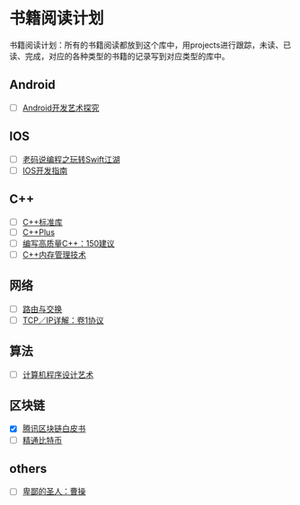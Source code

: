 # 书籍阅读计划
书籍阅读计划：所有的书籍阅读都放到这个库中，用projects进行跟踪，未读、已读、完成，对应的各种类型的书籍的记录写到对应类型的库中。

## Android
- [ ] [Android开发艺术探究](https://github.com/qmsggg/qmsggg_book_sche/issues/1)

## IOS
- [ ] [老码说编程之玩转Swift江湖](https://github.com/qmsggg/qmsggg_book_sche/issues/3)
- [ ] [IOS开发指南](https://github.com/qmsggg/qmsggg_book_sche/issues/7)

## C++
- [ ] [C++标准库](https://github.com/qmsggg/qmsggg_book_sche/issues/4)
- [ ] [C++Plus](https://github.com/qmsggg/qmsggg_book_sche/issues/5)
- [ ] [编写高质量C++：150建议](#)
- [ ] [C++内存管理技术](#)

## 网络
- [ ] [路由与交换](https://github.com/qmsggg/qmsggg_book_sche/issues/2)
- [ ] [TCP／IP详解：卷1协议](https://github.com/qmsggg/qmsggg_book_sche/issues/8)

## 算法
- [ ] [计算机程序设计艺术](https://github.com/qmsggg/qmsggg_book_sche/issues/7)

## 区块链
- [x] [腾讯区块链白皮书]()
- [ ] [精通比特币]()

## others
- [ ] [卑鄙的圣人：曹操](https://github.com/qmsggg/qmsggg_book_sche/issues/6)
